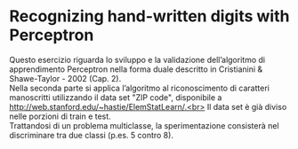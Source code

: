 # Recognizing hand-written digits with Perceptron
Questo esercizio riguarda lo sviluppo e la validazione dell’algoritmo di apprendimento Perceptron nella forma duale 
descritto in Cristianini &amp; Shawe-Taylor - 2002 (Cap. 2). <br>
Nella seconda parte si applica l’algoritmo al riconoscimento di caratteri manoscritti utilizzando il data set "ZIP code", 
disponibile a http://web.stanford.edu/~hastie/ElemStatLearn/.<br> 
Il data set è già diviso nelle porzioni di train e test.<br>
Trattandosi di un problema multiclasse, la sperimentazione consisterà nel discriminare tra due classi (p.es. 5 contro 8).

